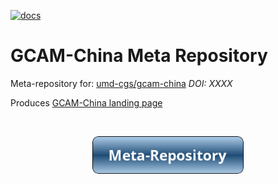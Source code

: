 <!-- badges: start --> 
[![docs](https://github.com/umd-cgs/metarepo_gcam-china/actions/workflows/docs.yaml/badge.svg?branch=main)](https://github.com/umd-cgs/metarepo_gcam-china/actions/workflows/docs.yaml)
<!-- badges: end -->
# GCAM-China Meta Repository

Meta-repository for: [umd-cgs/gcam-china](https://github.com/umd-cgs/gcam-china) 
*DOI: XXXX*

Produces [GCAM-China landing page](https://umd-cgs.github.io/metarepo_gcam-china/index.html)

<br>
<p align="center">
<a href="(https://umd-cgs.github.io/metarepo_gcam-china/index.html)" target="_blank"><img src="https://github.com/JGCRI/jgcricolors/blob/main/vignettes/button_metarepo.PNG?raw=true" height="60"/></a>
</p>
